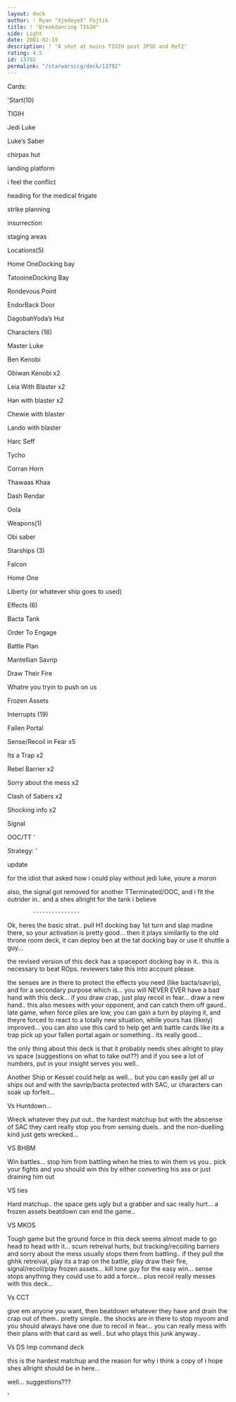 ```yaml
---
layout: deck
author: ! Ryan "XjedeyeX" Fojtik
title: ! "Breakdancing TIGIH"
side: Light
date: 2001-02-19
description: ! "A shot at mains TIGIH post JPSD and Ref2"
rating: 4.5
id: 13792
permalink: "/starwarsccg/deck/13792"
---
```

Cards: 

'Start(10)

TIGIH

Jedi Luke

Luke’s Saber

chirpas hut

landing platform

i feel the conflict

heading for the medical frigate

strike planning 

insurrection

staging areas


Locations(5)

Home OneDocking bay

TatooineDocking Bay 

Rondevous Point

EndorBack Door

DagobahYoda’s Hut


Characters (16)

Master Luke

Ben Kenobi

Obiwan Kenobi x2

Leia With Blaster x2

Han with blaster x2

Chewie with blaster

Lando with blaster

Harc Seff

Tycho

Corran Horn

Thawaas Khaa

Dash Rendar

Oola


Weapons(1)

Obi saber


Starships (3)

Falcon

Home One

Liberty (or whatever ship goes to used)


Effects (6)

Bacta Tank

Order To Engage

Battle Plan

Mantellian Savrip

Draw Their Fire

Whatre you tryin to push on us

Frozen Assets


Interrupts (19)

Fallen Portal

Sense/Recoil in Fear x5

Its a Trap x2

Rebel Barrier x2

Sorry about the mess x2

Clash of Sabers x2

Shocking info x2

Signal 

OOC/TT  '

Strategy: '

update

for the idiot that asked how i could play without jedi luke, youre a moron


also, the signal got removed for another TTerminated/OOC, and i fit the outrider in.. and a shes allright for the tank i believe

            ---------------


Ok, heres the basic strat.. pull H1 docking bay 1st turn and slap madine there, so your activation is pretty good... then it plays similarily to the old throne room deck, it can deploy ben at the tat docking bay or use it shuttle a guy... 


the revised version of this deck has a spaceport docking bay in it.. this is necessary to beat ROps. reviewers take this into account please.


the senses are in there to protect the effects you need (like bacta/savrip), and for a secondary purpose which is... you will NEVER EVER have a bad hand with this deck... if you draw crap, just play recoil in fear... draw a new hand.. this also messes with your opponent, and can catch them off gaurd.. late game, when force piles are low, you can gain a turn by playing it, and theyre forced to react to a totally new situation, while yours has (likely) improved... you can also use this card to help get anti battle cards like its a trap pick up your fallen portal again or something.. its really good...  


the only thing about this deck is that it probably needs shes allright to play vs space (suggestions on what to take out??) and if you see a lot of numbers, put in your insight serves you well.. 


Another Ship or Kessel could help as well... but you can easily get all ur ships out and with the savrip/bacta protected with SAC, ur characters can soak up forfeit...


Vs Huntdown... 

Wreck whatever they put out.. the hardest matchup but with the abscense of SAC they cant really stop you from sensing duels.. and the non-duelling kind just gets wrecked... 


VS BHBM

Win battles... stop him from battling when he tries to win them vs you.. pick your fights and you should win this by either converting his ass or just draining him out


VS ties

Hard matchup.. the space gets ugly but a grabber and sac really hurt... a frozen assets beatdown can end the game..


VS MKOS

Tough game but the ground force in this deck seems almost made to go head to head with it... scum retreival hurts, but tracking/recoiling barriers and sorry about the mess usually stops them from battling.. if they pull the ghhk retreival, play its a trap on the battle, play draw their fire, signal/recoil/play frozen assets... kill lone guy for the easy win... sense stops anything they could use to add a force... plus recoil really messes with this deck... 


Vs CCT

give em anyone you want, then beatdown whatever they have and drain the crap out of them.. pretty simple.. the shocks are in there to stop myoom and you should always have one due to recoil in fear... you can really mess with their plans with that card as well.. but who plays this junk anyway.. 


Vs DS Imp command deck

this is the hardest matchup and the reason for why i think a copy of i hope shes allright should be in here... 


well... suggestions???


'

